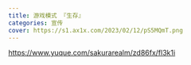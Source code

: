 ```yaml
---
title: 游戏模式 『生存』
categories: 宣传
cover: https://s1.ax1x.com/2023/02/12/pS5MQmT.png
---
```


https://www.yuque.com/sakurarealm/zd86fx/fl3k1i